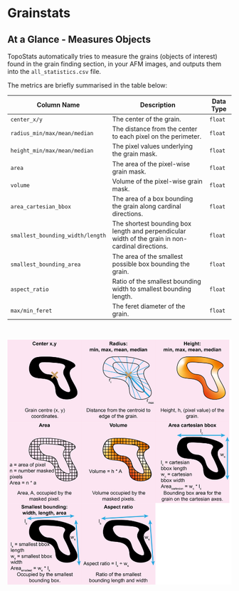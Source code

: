 # Grainstats

## At a Glance - Measures Objects

TopoStats automatically tries to measure the grains (objects of interest) found in the grain finding section, in your
AFM images, and outputs them into the `all_statistics.csv` file.

The metrics are briefly summarised in the table below:

| Column Name                      | Description                                                                                       | Data Type |
| -------------------------------- | ------------------------------------------------------------------------------------------------- | --------- |
| `center_x/y`                     | The center of the grain.                                                                          | `float`   |
| `radius_min/max/mean/median`     | The distance from the center to each pixel on the perimeter.                                      | `float`   |
| `height_min/max/mean/median`     | The pixel values underlying the grain mask.                                                       | `float`   |
| `area`                           | The area of the pixel-wise grain mask.                                                            | `float`   |
| `volume`                         | Volume of the pixel-wise grain mask.                                                              | `float`   |
| `area_cartesian_bbox`            | The area of a box bounding the grain along cardinal directions.                                   | `float`   |
| `smallest_bounding_width/length` | The shortest bounding box length and perpendicular width of the grain in non-cardinal directions. | `float`   |
| `smallest_bounding_area`         | The area of the smallest possible box bounding the grain.                                         | `float`   |
| `aspect_ratio`                   | Ratio of the smallest bounding width to smallest bounding length.                                 | `float`   |
| `max/min_feret`                  | The feret diameter of the grain.                                                                  | `float`   |

&nbsp;

![Grain Stats image table pt1](../_static/images/grainstats/ts2_gs_metrics.png)
